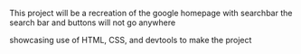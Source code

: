 This project will be a recreation of the google homepage with searchbar
the search bar and buttons will not go anywhere

showcasing use of HTML, CSS, and devtools to make the project